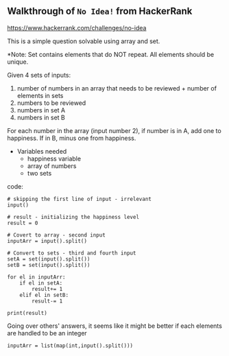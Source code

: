 ## Walkthrough of `No Idea!` from HackerRank
https://www.hackerrank.com/challenges/no-idea

This is a simple question solvable using array and set.

*Note: Set contains elements that do NOT repeat.  All elements should be unique.

Given 4 sets of inputs:
1. number of numbers in an array that needs to be reviewed + number of elements in sets
2. numbers to be reviewed
3. numbers in set A
4. numbers in set B

For each number in the array (input number 2), if number is in A, add one to happiness. If in B, minus one from happiness.

* Variables needed
    - happiness variable
    - array of numbers
    - two sets

code:
```Python3
# skipping the first line of input - irrelevant
input()

# result - initializing the happiness level
result = 0

# Covert to array - second input
inputArr = input().split()

# Convert to sets - third and fourth input
setA = set(input().split())
setB = set(input().split())

for el in inputArr:
    if el in setA:
        result+= 1
    elif el in setB:
        result-= 1

print(result)
```

Going over others' answers, it seems like it might be better if each elements are handled to be an integer

```Python3
inputArr = list(map(int,input().split()))
```